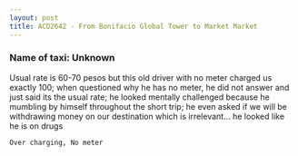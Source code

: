 ```yaml
---
layout: post
title: ACD2642 - From Bonifacio Global Tower to Market Market
---
```


### Name of taxi: Unknown

Usual rate is 60-70 pesos but this old driver with no meter charged us exactly 100; when questioned why he has no meter, he did not answer and just said its the usual rate; he looked mentally challenged because he mumbling by himself throughout the short trip; he even asked if we will be withdrawing money on our destination which is irrelevant... he looked like he is on drugs

```Over charging, No meter```

